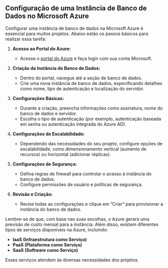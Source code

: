 ## Configuração de uma Instância de Banco de Dados no Microsoft Azure

Configurar uma instância de banco de dados na Microsoft Azure é essencial para muitos projetos. Abaixo estão os passos básicos para realizar essa tarefa:

1. **Acesso ao Portal do Azure:**
   - Acesse o [portal do Azure](https://portal.azure.com/) e faça login com sua conta Microsoft.

2. **Criação da Instância de Banco de Dados:**
   - Dentro do portal, navegue até a seção de banco de dados.
   - Crie uma nova instância de banco de dados, especificando detalhes como nome, tipo de autenticação e localização do servidor.

3. **Configurações Básicas:**
   - Durante a criação, preencha informações como assinatura, nome do banco de dados e servidor.
   - Escolha o tipo de autenticação (por exemplo, autenticação baseada em senha ou autenticação integrada do Azure AD).

4. **Configurações de Escalabilidade:**
   - Dependendo das necessidades do seu projeto, configure opções de escalabilidade, como dimensionamento vertical (aumento de recursos) ou horizontal (adicionar réplicas).

5. **Configurações de Segurança:**
   - Defina regras de firewall para controlar o acesso à instância do banco de dados.
   - Configure permissões de usuário e políticas de segurança.

6. **Revisão e Criação:**
   - Revise todas as configurações e clique em “Criar” para provisionar a instância do banco de dados.

Lembre-se de que, com base nas suas escolhas, o Azure gerará uma previsão de custo mensal para a instância. Além disso, existem diferentes tipos de serviços disponíveis na Azure, incluindo:

- **IaaS (Infraestrutura como Serviço)**
- **PaaS (Plataforma como Serviço)**
- **SaaS (Software como Serviço)**

Esses serviços atendem às diversas necessidades dos projetos. 
